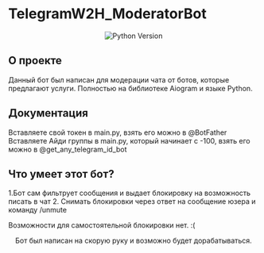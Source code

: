 # TelegramW2H_ModeratorBot
<p align="center">
   <img src="https://img.shields.io/badge/Python-v3.10-blue" alt="Python Version">
</p>

## О проекте

Данный бот был написан для модерации чата от ботов, которые предлагают услуги. Полностью на библиотеке Aiogram и языке Python.

## Документация

Вставляете свой токен в main.py, взять его можно в @BotFather 
Вставляете Айди группы в main.py, который начинает с -100, взять его можно в @get_any_telegram_id_bot

## Что умеет этот бот?

1.Бот сам фильтрует сообщения и выдает блокировку на возможность писать в чат
2. Снимать блокировки через ответ на сообщение юзера и команду /unmute

Возможности для самостоятельной блокировки нет. :(

<p align='center'>Бот был написан на скорую руку и возможно будет дорабатываться.</p>
